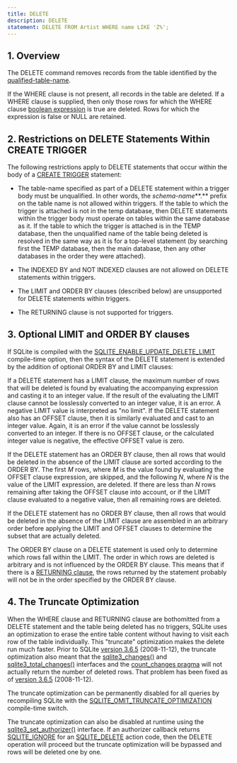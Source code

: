 ```yaml
---
title: DELETE
description: DELETE
statement: DELETE FROM Artist WHERE name LIKE 'Z%';
---
```


## 1. Overview

<!-- do-not-touch-svg-import: 'delete.svg' -->

The DELETE command removes records from the table identified by the
<a href="https://www.sqlite.org/syntax/qualified-table-name.html"
target="_blank">qualified-table-name</a>.

If the WHERE clause is not present, all records in the table are
deleted. If a WHERE clause is supplied, then only those rows for which
the WHERE clause [boolean expression](lang_expr#booleanexpr) is true are
deleted. Rows for which the expression is false or NULL are retained.

## 2. Restrictions on DELETE Statements Within CREATE TRIGGER

The following restrictions apply to DELETE statements that occur within
the body of a [CREATE TRIGGER](lang_createtrigger) statement:

- The <span class="yyterm">table-name</span> specified as part of a
  DELETE statement within a trigger body must be unqualified. In other
  words, the *schema-name***.** prefix on the table name is not allowed
  within triggers. If the table to which the trigger is attached is not
  in the temp database, then DELETE statements within the trigger body
  must operate on tables within the same database as it. If the table to
  which the trigger is attached is in the TEMP database, then the
  unqualified name of the table being deleted is resolved in the same
  way as it is for a top-level statement (by searching first the TEMP
  database, then the main database, then any other databases in the
  order they were attached).

- The INDEXED BY and NOT INDEXED clauses are not allowed on DELETE
  statements within triggers.

- The LIMIT and ORDER BY clauses (described below) are unsupported for
  DELETE statements within triggers.

- The RETURNING clause is not supported for triggers.

## 3. Optional LIMIT and ORDER BY clauses

If SQLite is compiled with the
<a href="https://www.sqlite.org/compile.html#enable_update_delete_limit"
target="_blank">SQLITE_ENABLE_UPDATE_DELETE_LIMIT</a> compile-time
option, then the syntax of the DELETE statement is extended by the
addition of optional ORDER BY and LIMIT clauses:

<!-- do-not-touch-svg-import: 'delete2.svg' -->

If a DELETE statement has a LIMIT clause, the maximum number of rows
that will be deleted is found by evaluating the accompanying expression
and casting it to an integer value. If the result of the evaluating the
LIMIT clause cannot be losslessly converted to an integer value, it is
an error. A negative LIMIT value is interpreted as "no limit". If the
DELETE statement also has an OFFSET clause, then it is similarly
evaluated and cast to an integer value. Again, it is an error if the
value cannot be losslessly converted to an integer. If there is no
OFFSET clause, or the calculated integer value is negative, the
effective OFFSET value is zero.

If the DELETE statement has an ORDER BY clause, then all rows that would
be deleted in the absence of the LIMIT clause are sorted according to
the ORDER BY. The first *M* rows, where *M* is the value found by
evaluating the OFFSET clause expression, are skipped, and the following
*N*, where *N* is the value of the LIMIT expression, are deleted. If
there are less than *N* rows remaining after taking the OFFSET clause
into account, or if the LIMIT clause evaluated to a negative value, then
all remaining rows are deleted.

If the DELETE statement has no ORDER BY clause, then all rows that would
be deleted in the absence of the LIMIT clause are assembled in an
arbitrary order before applying the LIMIT and OFFSET clauses to
determine the subset that are actually deleted.

The ORDER BY clause on a DELETE statement is used only to determine
which rows fall within the LIMIT. The order in which rows are deleted is
arbitrary and is not influenced by the ORDER BY clause. This means that
if there is a [RETURNING clause](lang_returning), the rows returned by
the statement probably will not be in the order specified by the ORDER
BY clause. <span id="truncateopt"></span>

## 4. The Truncate Optimization

When the WHERE clause and RETURNING clause are bothomitted from a DELETE
statement and the table being deleted has no triggers, SQLite uses an
optimization to erase the entire table content without having to visit
each row of the table individually. This "truncate" optimization makes
the delete run much faster. Prior to SQLite
<a href="https://www.sqlite.org/releaselog/3_6_5.html"
target="_blank">version 3.6.5</a> (2008-11-12), the truncate
optimization also meant that the
<a href="https://www.sqlite.org/c3ref/changes.html"
target="_blank">sqlite3_changes()</a> and
<a href="https://www.sqlite.org/c3ref/total_changes.html"
target="_blank">sqlite3_total_changes()</a> interfaces and the
<a href="https://www.sqlite.org/pragma.html#pragma_count_changes"
target="_blank">count_changes pragma</a> will not actually return the
number of deleted rows. That problem has been fixed as of
<a href="https://www.sqlite.org/releaselog/3_6_5.html"
target="_blank">version 3.6.5</a> (2008-11-12).

The truncate optimization can be permanently disabled for all queries by
recompiling SQLite with the
<a href="https://www.sqlite.org/compile.html#omit_truncate_optimization"
target="_blank">SQLITE_OMIT_TRUNCATE_OPTIMIZATION</a> compile-time
switch.

The truncate optimization can also be disabled at runtime using the
<a href="https://www.sqlite.org/c3ref/set_authorizer.html"
target="_blank">sqlite3_set_authorizer()</a> interface. If an authorizer
callback returns <a href="https://www.sqlite.org/c3ref/c_deny.html"
target="_blank">SQLITE_IGNORE</a> for an
<a href="https://www.sqlite.org/c3ref/c_alter_table.html"
target="_blank">SQLITE_DELETE</a> action code, then the DELETE operation
will proceed but the truncate optimization will be bypassed and rows
will be deleted one by one.
